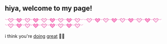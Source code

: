 ## hiya, welcome to my page!

![](heartline.gif)![](heartline.gif)![](heartline.gif)

i think you're [doing](https://open.spotify.com/playlist/0cVJGrtY36vPxGrE534OUt) [great](https://open.spotify.com/playlist/20IsPPxApaMRK0QaPUeXg8) 💜💙
